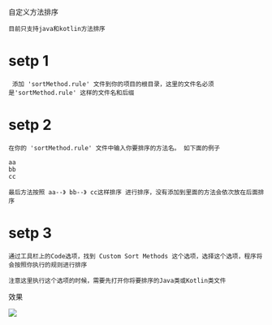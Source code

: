 自定义方法排序


	目前只支持java和kotlin方法排序


# setp 1

	 添加 'sortMethod.rule' 文件到你的项目的根目录，这里的文件名必须是'sortMethod.rule' 这样的文件名和后缀

# setp 2

	在你的 'sortMethod.rule' 文件中输入你要排序的方法名。 如下面的例子

	aa
	bb
	cc

	最后方法按照 aa--》 bb--》 cc这样排序 进行排序，没有添加到里面的方法会依次放在后面排序

# setp 3

	通过工具栏上的Code选项，找到 Custom Sort Methods 这个选项，选择这个选项，程序将会按照你执行的规则进行排序
	
    注意这里执行这个选项的时候，需要先打开你将要排序的Java类或Kotlin类文件


效果

<img src="https://i.imgur.com/OvsA3Zj.gif"/>



